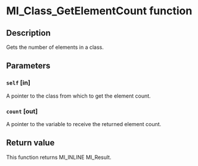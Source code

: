 # MI_Class_GetElementCount function

## Description

Gets the number of elements in a class.

## Parameters

### `self` [in]

A pointer to the class from which to get the element count.

### `count` [out]

A pointer to the variable to receive the returned element count.

## Return value

This function returns MI_INLINE MI_Result.